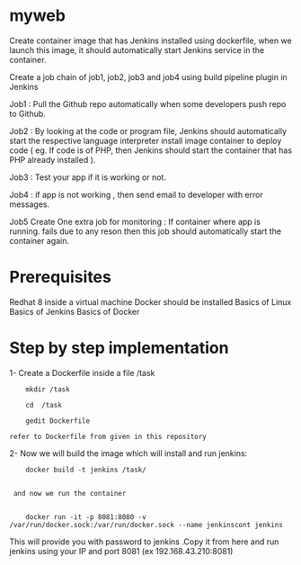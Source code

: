 # myweb


 Create container image that has Jenkins installed using dockerfile, when we launch this image, it should automatically start Jenkins service in the container.

 Create a job chain of job1, job2, job3 and job4 using build pipeline plugin in Jenkins

 Job1 : Pull the Github repo automatically when some developers push repo to Github.

 Job2 : By looking at the code or program file, Jenkins should automatically start the respective language interpreter install image container to deploy code ( eg. If code is of PHP, then Jenkins should start the container that has PHP already installed ).

 Job3 : Test your app if it is working or not.

 Job4 : if app is not working , then send email to developer with error messages.

 Job5 Create One extra job for monitoring : If container where app is running. fails due to any reson then this job should automatically start the container again.
 
 
 
# Prerequisites

Redhat 8 inside a virtual machine
Docker should be installed
Basics of Linux
Basics of Jenkins
Basics of Docker


# Step by step implementation

1- Create a Dockerfile inside a file /task

        
        mkdir /task
        
        cd  /task
        
        gedit Dockerfile
        
    refer to Dockerfile from given in this repository
    

2-   Now we will build the image which will install and run jenkins:
        
        docker build -t jenkins /task/


     and now we run the container
        
        
        docker run -it -p 8081:8080 -v /var/run/docker.sock:/var/run/docker.sock --name jenkinscont jenkins
        
        
   This will provide you with password to jenkins .Copy it from here and run jenkins using your IP and port 8081 (ex 192.168.43.210:8081)
   
   
   
   
